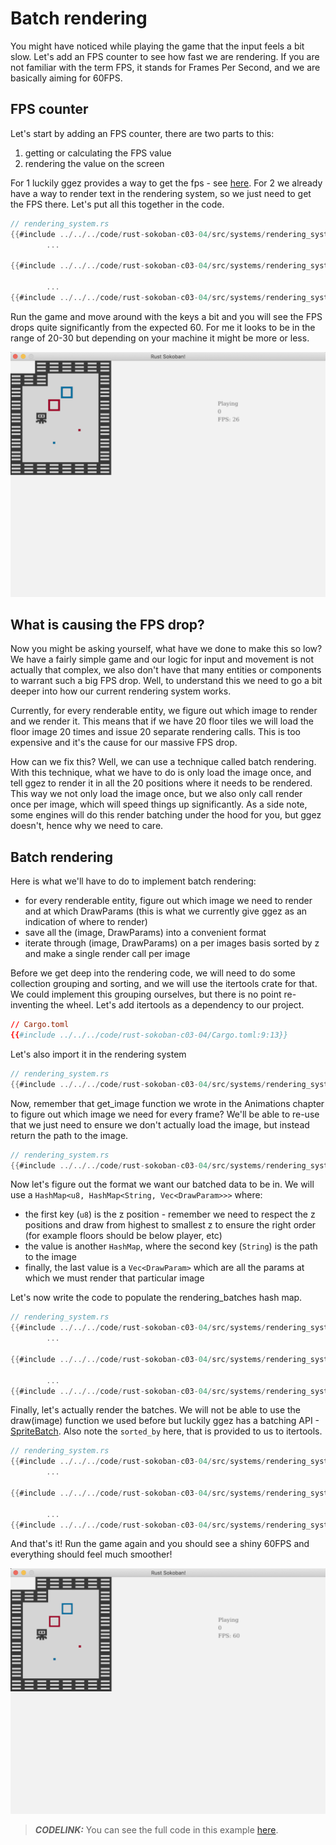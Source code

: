 # Batch rendering

You might have noticed while playing the game that the input feels a bit slow. Let's add an FPS counter to see how fast we are rendering. If you are not familiar with the term FPS, it stands for Frames Per Second, and we are basically aiming for 60FPS.

## FPS counter
Let's start by adding an FPS counter, there are two parts to this:
1. getting or calculating the FPS value
1. rendering the value on the screen

For 1 luckily ggez provides a way to get the fps - see [here](https://docs.rs/ggez/0.7.0/ggez/timer/?search=fps). For 2 we already have a way to render text in the rendering system, so we just need to get the FPS there. Let's put all this together in the code.

```rust
// rendering_system.rs
{{#include ../../../code/rust-sokoban-c03-04/src/systems/rendering_system.rs:66}}
        ...

{{#include ../../../code/rust-sokoban-c03-04/src/systems/rendering_system.rs:114:118}}

        ...
{{#include ../../../code/rust-sokoban-c03-04/src/systems/rendering_system.rs:123}}
```

Run the game and move around with the keys a bit and you will see the FPS drops quite significantly from the expected 60. For me it looks to be in the range of 20-30 but depending on your machine it might be more or less. 

![low fps](./images/low_fps.png)

## What is causing the FPS drop?
Now you might be asking yourself, what have we done to make this so low? We have a fairly simple game and our logic for input and movement is not actually that complex, we also don't have that many entities or components to warrant such a big FPS drop. Well, to understand this we need to go a bit deeper into how our current rendering system works. 

Currently, for every renderable entity, we figure out which image to render and we render it. This means that if we have 20 floor tiles we will load the floor image 20 times and issue 20 separate rendering calls. This is too expensive and it's the cause for our massive FPS drop. 

How can we fix this? Well, we can use a technique called batch rendering. With this technique, what we have to do is only load the image once, and tell ggez to render it in all the 20 positions where it needs to be rendered. This way we not only load the image once, but we also only call render once per image, which will speed things up significantly. As a side note, some engines will do this render batching under the hood for you, but ggez doesn't, hence why we need to care. 

## Batch rendering
Here is what we'll have to do to implement batch rendering:
* for every renderable entity, figure out which image we need to render and at which DrawParams (this is what we currently give ggez as an indication of where to render)
* save all the (image, DrawParams) into a convenient format
* iterate through (image, DrawParams) on a per images basis sorted by z and make a single render call per image

Before we get deep into the rendering code, we will need to do some collection grouping and sorting, and we will use the itertools crate for that. We could implement this grouping ourselves, but there is no point re-inventing the wheel. Let's add itertools as a dependency to our project.

```toml
// Cargo.toml
{{#include ../../../code/rust-sokoban-c03-04/Cargo.toml:9:13}}
```

Let's also import it in the rendering system

```rust
// rendering_system.rs
{{#include ../../../code/rust-sokoban-c03-04/src/systems/rendering_system.rs:11}}
```

Now, remember that get_image function we wrote in the Animations chapter to figure out which image we need for every frame? We'll be able to re-use that we just need to ensure we don't actually load the image, but instead return the path to the image.

```rust
// rendering_system.rs
{{#include ../../../code/rust-sokoban-c03-04/src/systems/rendering_system.rs:36:53}}
```

Now let's figure out the format we want our batched data to be in. We will use a `HashMap<u8, HashMap<String, Vec<DrawParam>>>` where:
* the first key (`u8`) is the z position - remember we need to respect the z positions and draw from highest to smallest z to ensure the right order (for example floors should be below player, etc)
* the value is another `HashMap`, where the second key (`String`) is the path to the image
* finally, the last value is a `Vec<DrawParam>` which are all the params at which we must render that particular image

Let's now write the code to populate the rendering_batches hash map.

```rust
// rendering_system.rs
{{#include ../../../code/rust-sokoban-c03-04/src/systems/rendering_system.rs:66}}
        ...

{{#include ../../../code/rust-sokoban-c03-04/src/systems/rendering_system.rs:72:94}}

        ...
{{#include ../../../code/rust-sokoban-c03-04/src/systems/rendering_system.rs:123}}
```

Finally, let's actually render the batches. We will not be able to use the draw(image) function we used before but luckily ggez has a batching API - [SpriteBatch](https://docs.rs/ggez/0.7.0/ggez/graphics/spritebatch/struct.SpriteBatch.html). Also note the `sorted_by` here, that is provided to us to itertools. 

```rust
// rendering_system.rs
{{#include ../../../code/rust-sokoban-c03-04/src/systems/rendering_system.rs:66}}
        ...

{{#include ../../../code/rust-sokoban-c03-04/src/systems/rendering_system.rs:96:112}}

        ...
{{#include ../../../code/rust-sokoban-c03-04/src/systems/rendering_system.rs:123}}
```

And that's it! Run the game again and you should see a shiny 60FPS and everything should feel much smoother!

![low fps](./images/high_fps.png)

> **_CODELINK:_**  You can see the full code in this example [here](https://github.com/iolivia/rust-sokoban/tree/master/code/rust-sokoban-c03-04).


